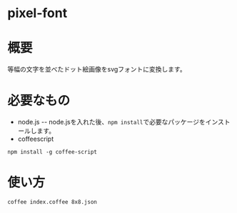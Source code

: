 pixel-font
=====

# 概要
等幅の文字を並べたドット絵画像をsvgフォントに変換します。

# 必要なもの
- node.js
-- node.jsを入れた後、```npm install```で必要なパッケージをインストールします。
- coffeescript
```
npm install -g coffee-script
```

# 使い方
```
coffee index.coffee 8x8.json
```
